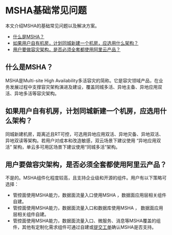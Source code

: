 # MSHA基础常见问题

本文介绍MSHA的基础常见问题以及解决方案。

-   [什么是MSHA？](#section_hjd_wlf_fz0)
-   [如果用户自有机房，计划同城新建一个机房，应选用什么架构？](#section_ogd_tt7_trq)
-   [用户要做容灾架构，是否必须全套都使用阿里云产品？](#section_1qx_9p7_ofo)

## 什么是MSHA？

MSHA是Multi-site High Availability多活容灾的简称。它是容灾领域产品，在业务发展过程中支撑容灾架构演进及建设，覆盖同城多活、异地主备、异地应用双活、异地多活等容灾架构。

## 如果用户自有机房，计划同城新建一个机房，应选用什么架构？

同城新建机房，距离近且RT可控，可选用异地应用双活、异地灾备、异地双活、异地双读等架构。若用户对成本和改造敏感，双云场景下建议使用 “异地应用双活” 架构，单云多可用区场景下建议使用“同城多活”架构。

## 用户要做容灾架构，是否必须全套都使用阿里云产品？

不是的。MSHA组件化程度较高，且支持企业级和开源的组件。用户有以下策略可选择：

-   管控面使用MSHA能力，数据面流量入口使用MSHA ，数据面应用层相关组件自建。
-   管控面使用MSHA能力，数据面流量入口和数据库使用MSHA ， 数据面应用层相关组件自建。
-   管控面使用MSHA能力，数据面流量入口、微服务、消息等MSHA覆盖的组件，其他有定制化需求组件可通过自建或[提交工单](https://selfservice.console.aliyun.com/ticket/createIndex)确认MSHA是否支持。

